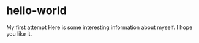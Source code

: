 # hello-world
My first attempt
Here is some interesting information about myself.
I hope you like it.

